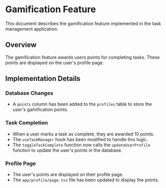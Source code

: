 # Gamification Feature

This document describes the gamification feature implemented in the task management application.

## Overview

The gamification feature awards users points for completing tasks. These points are displayed on the user's profile page.

## Implementation Details

### Database Changes

- A `points` column has been added to the `profiles` table to store the user's gamification points.

### Task Completion

- When a user marks a task as complete, they are awarded 10 points.
- The `useTaskManager` hook has been modified to handle this logic.
- The `toggleTaskComplete` function now calls the `updateUserProfile` function to update the user's points in the database.

### Profile Page

- The user's points are displayed on their profile page.
- The `app/profile/page.tsx` file has been updated to display the points.
